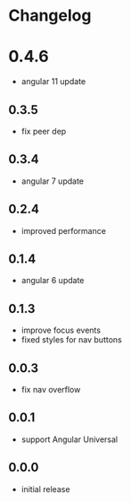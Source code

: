 # Changelog

# 0.4.6
- angular 11 update

## 0.3.5
- fix peer dep

## 0.3.4
- angular 7 update

## 0.2.4
- improved performance

## 0.1.4
- angular 6 update

## 0.1.3
- improve focus events
- fixed styles for nav buttons

## 0.0.3
- fix nav overflow

## 0.0.1
- support Angular Universal

## 0.0.0
- initial release
